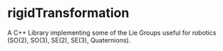 # rigidTransformation
A C++ Library implementing some of the Lie Groups useful for robotics (SO(2), SO(3), SE(2), SE(3), Quaternions).
